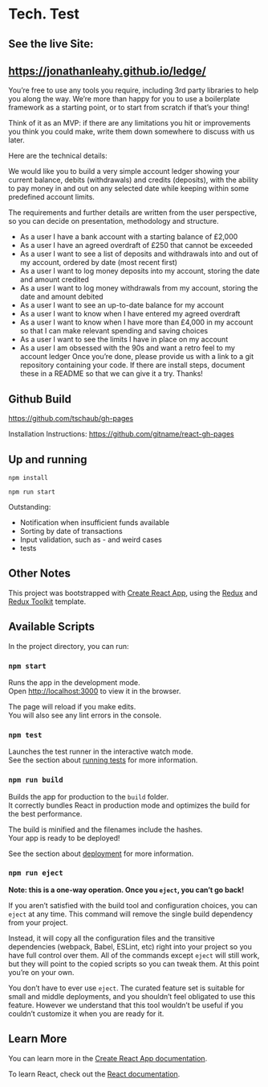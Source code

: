 # Tech. Test

## See the live Site: 
## https://jonathanleahy.github.io/ledge/

You’re free to use any tools you require, including 3rd party libraries to help you along the way. We’re
more than happy for you to use a boilerplate framework as a starting point, or to start from
scratch if that’s your thing!

Think of it as an MVP: if there are any limitations you hit or improvements you think you
could make, write them down somewhere to discuss with us later.

Here are the technical details:

We would like you to build a very simple account ledger showing your current balance,
debits (withdrawals) and credits (deposits), with the ability to pay money in and out on any
selected date while keeping within some predefined account limits.

The requirements and further details are written from the user perspective, so you can
decide on presentation, methodology and structure.

* As a user I have a bank account with a starting balance of £2,000
* As a user I have an agreed overdraft of £250 that cannot be exceeded
* As a user I want to see a list of deposits and withdrawals into and out of my account,
   ordered by date (most recent first)
* As a user I want to log money deposits into my account, storing the date and amount
   credited
* As a user I want to log money withdrawals from my account, storing the date and
   amount debited
* As a user I want to see an up-to-date balance for my account
* As a user I want to know when I have entered my agreed overdraft
* As a user I want to know when I have more than £4,000 in my account so that I can
   make relevant spending and saving choices
* As a user I want to see the limits I have in place on my account
* As a user I am obsessed with the 90s and want a retro feel to my account ledger
    Once you’re done, please provide us with a link to a git repository containing your code. If
    there are install steps, document these in a README so that we can give it a try.
    Thanks!

## Github Build

https://github.com/tschaub/gh-pages

Installation Instructions: https://github.com/gitname/react-gh-pages

## Up and running

```npm install```

```npm run start```

Outstanding:

- Notification when insufficient funds available
- Sorting by date of transactions
- Input validation, such as - and weird cases
- tests


## Other Notes

This project was bootstrapped with [Create React App](https://github.com/facebook/create-react-app), using the [Redux](https://redux.js.org/) and [Redux Toolkit](https://redux-toolkit.js.org/) template.

## Available Scripts

In the project directory, you can run:

### `npm start`

Runs the app in the development mode.<br />
Open [http://localhost:3000](http://localhost:3000) to view it in the browser.

The page will reload if you make edits.<br />
You will also see any lint errors in the console.

### `npm test`

Launches the test runner in the interactive watch mode.<br />
See the section about [running tests](https://facebook.github.io/create-react-app/docs/running-tests) for more information.

### `npm run build`

Builds the app for production to the `build` folder.<br />
It correctly bundles React in production mode and optimizes the build for the best performance.

The build is minified and the filenames include the hashes.<br />
Your app is ready to be deployed!

See the section about [deployment](https://facebook.github.io/create-react-app/docs/deployment) for more information.

### `npm run eject`

**Note: this is a one-way operation. Once you `eject`, you can’t go back!**

If you aren’t satisfied with the build tool and configuration choices, you can `eject` at any time. This command will remove the single build dependency from your project.

Instead, it will copy all the configuration files and the transitive dependencies (webpack, Babel, ESLint, etc) right into your project so you have full control over them. All of the commands except `eject` will still work, but they will point to the copied scripts so you can tweak them. At this point you’re on your own.

You don’t have to ever use `eject`. The curated feature set is suitable for small and middle deployments, and you shouldn’t feel obligated to use this feature. However we understand that this tool wouldn’t be useful if you couldn’t customize it when you are ready for it.

## Learn More

You can learn more in the [Create React App documentation](https://facebook.github.io/create-react-app/docs/getting-started).

To learn React, check out the [React documentation](https://reactjs.org/).
